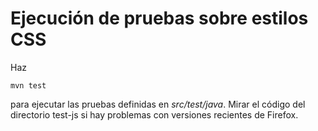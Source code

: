 
# Ejecución de pruebas sobre estilos CSS

Haz

~~~
mvn test
~~~

para ejecutar las pruebas definidas en *src/test/java*. Mirar el código del directorio test-js si hay problemas con versiones recientes de Firefox. 


